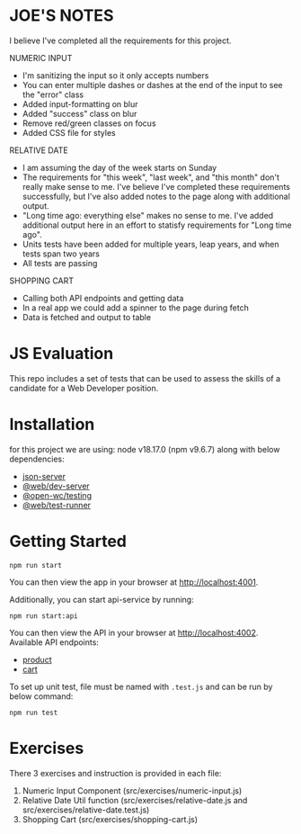 # JOE'S NOTES

I believe I've completed all the requirements for this project.  

NUMERIC INPUT
* I'm sanitizing the input so it only accepts numbers
* You can enter multiple dashes or dashes at the end of the input to see the "error" class
* Added input-formatting on blur
* Added "success" class on blur
* Remove red/green classes on focus
* Added CSS file for styles

RELATIVE DATE
* I am assuming the day of the week starts on Sunday
* The requirements for "this week", "last week", and "this month" don't really make sense to me. I've believe I've completed these requirements successfully, but I've also added notes to the page along with additional output.
* "Long time ago: everything else" makes no sense to me. I've added additional output here in an effort to statisfy requirements for "Long time ago".
* Units tests have been added for multiple years, leap years, and when tests span two years
* All tests are passing

SHOPPING CART
* Calling both API endpoints and getting data
* In a real app we could add a spinner to the page during fetch
* Data is fetched and output to table


# JS Evaluation

This repo includes a set of tests that can be used to assess the skills of
a candidate for a Web Developer position.


# Installation

for this project we are using: node v18.17.0 (npm v9.6.7) along with below dependencies:

* [json-server](https://www.npmjs.com/package/json-server)
* [@web/dev-server](https://modern-web.dev/docs/dev-server/overview/)
* [@open-wc/testing](https://open-wc.org/docs/testing/helpers/)
* [@web/test-runner](https://modern-web.dev/docs/test-runner/overview/)

# Getting Started
```
npm run start
```
You can then view the app in your browser at
[http://localhost:4001](http://localhost:4001).

Additionally, you can start api-service by running:

```
npm run start:api
```
    
You can then view the API in your browser at
[http://localhost:4002](http://localhost:4002). Available API endpoints:

 * [product](http://localhost:4002/products)
 * [cart](http://localhost:4002/cart)

To set up unit test, file must be named with `.test.js` and can be run by below command:

   ```
   npm run test
   ```

# Exercises
There 3 exercises and instruction is provided in each file:
1) Numeric Input Component (src/exercises/numeric-input.js)
2) Relative Date Util function (src/exercises/relative-date.js and src/exercises/relative-date.test.js)
3) Shopping Cart   (src/exercises/shopping-cart.js)
